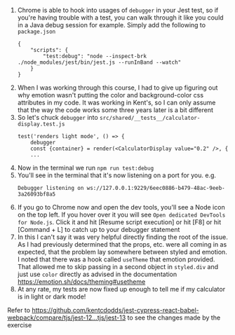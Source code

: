 1. Chrome is able to hook into usages of `debugger` in your Jest test, so if you're having trouble with a test, you can walk through it like you could in a Java debug session for example. Simply add the following to `package.json`
    ```
    {
        "scripts": {
            "test:debug": "node --inspect-brk ./node_modules/jest/bin/jest.js --runInBand --watch"
        }
    }
    ```
1. When I was working through this course, I had to give up figuring out why emotion wasn't putting the color and background-color css attributes in my code. It was working in Kent's, so I can only assume that the way the code works some three years later is a bit different
1. So let's chuck `debugger` into `src/shared/__tests__/calculator-display.test.js`
    ```
    test('renders light mode', () => {
        debugger
        const {container} = render(<CalculatorDisplay value="0.2" />, {
        ...
    ```
1. Now in the terminal we run `npm run test:debug`
1. You'll see in the terminal that it's now listening on a port for you. e.g.
    ```
    Debugger listening on ws://127.0.0.1:9229/6eec0886-b479-48ac-9eeb-3a26093bf8a5
    ```
1. If you go to Chrome now and open the dev tools, you'll see a Node icon on the top left. If you hover over it you will see `Open dedicated DevTools for Node.js`. Click it and hit [Resume script execution] or hit [F8] or hit [Command + L] to catch up to your debugger statement
1. In this I can't say it was very helpful directly finding the root of the issue. As I had previously determined that the props, etc. were all coming in as expected, that the problem lay somewhere between styled and emotion. I noted that there was a hook called `useTheme` that emotion provided. That allowed me to skip passing in a second object in `styled.div` and just use `color` directly as advised in the documentation https://emotion.sh/docs/theming#usetheme
1. At any rate, my tests are now fixed up enough to tell me if my calculator is in light or dark mode!

Refer to https://github.com/kentcdodds/jest-cypress-react-babel-webpack/compare/tjs/jest-12...tjs/jest-13 to see the changes made by the exercise
